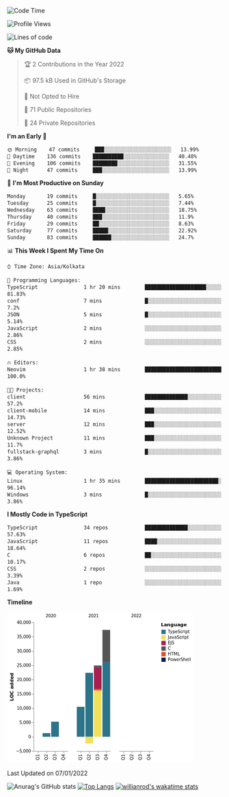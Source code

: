 <!--START_SECTION:waka-->
![Code Time](http://img.shields.io/badge/Code%20Time-103%20hrs%204%20mins-blue)

![Profile Views](http://img.shields.io/badge/Profile%20Views-5-blue)

![Lines of code](https://img.shields.io/badge/From%20Hello%20World%20I%27ve%20Written-99%20Thousand%20lines%20of%20code-blue)

**🐱 My GitHub Data** 

> 🏆 2 Contributions in the Year 2022
 > 
> 📦 97.5 kB Used in GitHub's Storage 
 > 
> 🚫 Not Opted to Hire
 > 
> 📜 71 Public Repositories 
 > 
> 🔑 24 Private Repositories  
 > 
**I'm an Early 🐤** 

```text
🌞 Morning    47 commits     ███░░░░░░░░░░░░░░░░░░░░░░   13.99% 
🌆 Daytime    136 commits    ██████████░░░░░░░░░░░░░░░   40.48% 
🌃 Evening    106 commits    ████████░░░░░░░░░░░░░░░░░   31.55% 
🌙 Night      47 commits     ███░░░░░░░░░░░░░░░░░░░░░░   13.99%

```
📅 **I'm Most Productive on Sunday** 

```text
Monday       19 commits     █░░░░░░░░░░░░░░░░░░░░░░░░   5.65% 
Tuesday      25 commits     █░░░░░░░░░░░░░░░░░░░░░░░░   7.44% 
Wednesday    63 commits     ████░░░░░░░░░░░░░░░░░░░░░   18.75% 
Thursday     40 commits     ███░░░░░░░░░░░░░░░░░░░░░░   11.9% 
Friday       29 commits     ██░░░░░░░░░░░░░░░░░░░░░░░   8.63% 
Saturday     77 commits     █████░░░░░░░░░░░░░░░░░░░░   22.92% 
Sunday       83 commits     ██████░░░░░░░░░░░░░░░░░░░   24.7%

```


📊 **This Week I Spent My Time On** 

```text
⌚︎ Time Zone: Asia/Kolkata

💬 Programming Languages: 
TypeScript               1 hr 20 mins        ████████████████████░░░░░   81.83% 
conf                     7 mins              █░░░░░░░░░░░░░░░░░░░░░░░░   7.2% 
JSON                     5 mins              █░░░░░░░░░░░░░░░░░░░░░░░░   5.14% 
JavaScript               2 mins              ░░░░░░░░░░░░░░░░░░░░░░░░░   2.86% 
CSS                      2 mins              ░░░░░░░░░░░░░░░░░░░░░░░░░   2.85%

🔥 Editors: 
Neovim                   1 hr 38 mins        █████████████████████████   100.0%

🐱‍💻 Projects: 
client                   56 mins             ██████████████░░░░░░░░░░░   57.2% 
client-mobile            14 mins             ███░░░░░░░░░░░░░░░░░░░░░░   14.73% 
server                   12 mins             ███░░░░░░░░░░░░░░░░░░░░░░   12.52% 
Unknown Project          11 mins             ███░░░░░░░░░░░░░░░░░░░░░░   11.7% 
fullstack-graphql        3 mins              █░░░░░░░░░░░░░░░░░░░░░░░░   3.86%

💻 Operating System: 
Linux                    1 hr 35 mins        ████████████████████████░   96.14% 
Windows                  3 mins              █░░░░░░░░░░░░░░░░░░░░░░░░   3.86%

```

**I Mostly Code in TypeScript** 

```text
TypeScript               34 repos            ██████████████░░░░░░░░░░░   57.63% 
JavaScript               11 repos            ████░░░░░░░░░░░░░░░░░░░░░   18.64% 
C                        6 repos             ██░░░░░░░░░░░░░░░░░░░░░░░   10.17% 
CSS                      2 repos             ░░░░░░░░░░░░░░░░░░░░░░░░░   3.39% 
Java                     1 repo              ░░░░░░░░░░░░░░░░░░░░░░░░░   1.69%

```


**Timeline**

![Chart not found](https://raw.githubusercontent.com/wise-introvert/wise-introvert/master/charts/bar_graph.png) 


 Last Updated on 07/01/2022
<!--END_SECTION:waka-->

![Anurag's GitHub stats](https://github-readme-stats.vercel.app/api?username=wise-introvert&count_private=true&show_icons=true)
[![Top Langs](https://github-readme-stats.vercel.app/api/top-langs/?username=wise-introvert&langs_count=10)](https://github.com/anuraghazra/github-readme-stats)
[![willianrod's wakatime stats](https://github-readme-stats.vercel.app/api/wakatime?username=wiseintrovert)](https://github.com/anuraghazra/github-readme-stats)

